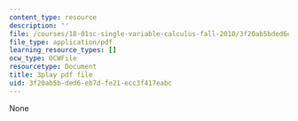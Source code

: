 ```yaml
---
content_type: resource
description: ''
file: /courses/18-01sc-single-variable-calculus-fall-2010/3f20ab5bded6eb7dfe21ecc3f417eabc_QLo5dRFEyl8.pdf
file_type: application/pdf
learning_resource_types: []
ocw_type: OCWFile
resourcetype: Document
title: 3play pdf file
uid: 3f20ab5b-ded6-eb7d-fe21-ecc3f417eabc
---
```

None

